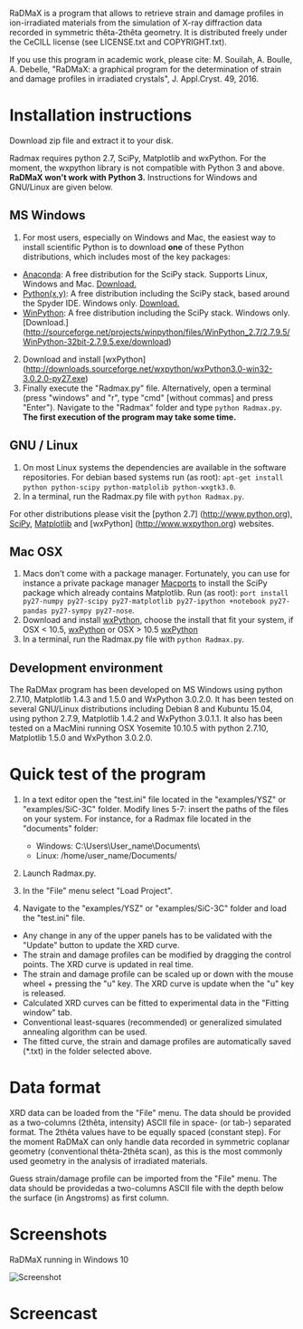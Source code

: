 RaDMaX is a program that allows to retrieve strain and damage profiles in ion-irradiated materials from the simulation of X-ray diffraction data recorded in symmetric thêta-2thêta geometry. It is distributed freely under the CeCILL license (see LICENSE.txt and COPYRIGHT.txt).

If you use this program in academic work, please cite:
M. Souilah, A. Boulle, A. Debelle, "RaDMaX: a graphical program for the determination of strain and damage profiles in irradiated crystals", J. Appl.Cryst. 49, 2016.

# Installation instructions
Download zip file and extract it to your disk.

Radmax requires python 2.7, SciPy, Matplotlib and wxPython. For the moment, the wxpython library is not compatible with Python 3 and above. **RaDMaX won't work with Python 3.** Instructions for Windows and GNU/Linux are given below.


## MS Windows
1. For most users, especially on Windows and Mac, the easiest way to install scientific Python is to download **one** of these Python distributions, which includes most of the key packages:
 
 * [Anaconda](http://continuum.io/downloads): A free distribution for the SciPy stack. Supports Linux, Windows and Mac. [Download.](https://3230d63b5fc54e62148e-c95ac804525aac4b6dba79b00b39d1d3.ssl.cf1.rackcdn.com/Anaconda-2.3.0-Windows-x86.exe)
 * [Python(x,y)](http://python-xy.github.io/): A free distribution including the SciPy stack, based around the Spyder IDE. Windows only. [Download.](http://ftp.ntua.gr/pub/devel/pythonxy/Python(x,y)-2.7.10.0.exe)
 * [WinPython](http://winpython.github.io/): A free distribution including the SciPy stack. Windows only. [Download.] (http://sourceforge.net/projects/winpython/files/WinPython_2.7/2.7.9.5/WinPython-32bit-2.7.9.5.exe/download)


2. Download and install [wxPython] (http://downloads.sourceforge.net/wxpython/wxPython3.0-win32-3.0.2.0-py27.exe)
3. Finally execute the "Radmax.py" file. Alternatively, open a terminal (press "windows" and "r", type "cmd" [without commas] and press "Enter"). Navigate to the "Radmax" folder and type `python Radmax.py`. **The first execution of the program may take some time.**


## GNU / Linux
1. On most Linux systems the dependencies are available in the software repositories. For debian based systems run (as root): `apt-get install python python-scipy python-matplolib python-wxgtk3.0`. 
2. In a terminal, run the Radmax.py file with `python Radmax.py`.
 
For other distributions please visit the [python 2.7] (http://www.python.org), [SciPy](http://www.scipy.org), [Matplotlib](http://www.matplotlib.org) and [wxPython] (http://www.wxpython.org) websites.

## Mac OSX
1. Macs don’t come with a package manager. Fortunately, you can use for instance a private package manager [Macports](http://www.macports.org/) to install the SciPy package which already contains Matplotlib.
Run (as root): `port install py27-numpy py27-scipy py27-matplotlib py27-ipython +notebook py27-pandas py27-sympy py27-nose`.
2. Download and install [wxPython](http://www.wxpython.org/download.php#osx), choose the install that fit your system, if OSX < 10.5, [wxPython](http://sourceforge.net/projects/wxpython/files/wxPython/3.0.2.0/wxPython3.0-osx-3.0.2.0-carbon-py2.7.dmg/download?use_mirror=kent)
or OSX > 10.5 [wxPython](http://sourceforge.net/projects/wxpython/files/wxPython/3.0.2.0/wxPython3.0-osx-3.0.2.0-cocoa-py2.7.dmg/download?use_mirror=vorboss) 
3. In a terminal, run the Radmax.py file with `python Radmax.py`.

## Development environment
The RaDMax program has been developed on MS Windows using python 2.7.10, Matplotlib 1.4.3 and 1.5.0 and WxPython 3.0.2.0.
It has been tested on several GNU/Linux distributions including Debian 8 and Kubuntu 15.04, using python 2.7.9, Matplotlib 1.4.2 and WxPython 3.0.1.1. It also has been tested on a MacMini running OSX Yosemite 10.10.5 with python 2.7.10, Matplotlib 1.5.0 and WxPython 3.0.2.0.


# Quick test of the program
1. In a text editor open the "test.ini" file located in the "examples/YSZ" or "examples/SiC-3C" folder. Modify lines 5-7: insert the paths of the files on your system. For instance, for a Radmax file located in the "documents" folder:

   * Windows: C:\Users\User_name\Documents\
   * Linux: /home/user_name/Documents/
2. Launch Radmax.py.
3. In the "File" menu select "Load Project".
4. Navigate to the "examples/YSZ" or "examples/SiC-3C" folder and load the "test.ini" file.

* Any change in any of the upper panels has to be validated with the "Update" button to update the XRD curve.
* The strain and damage profiles can be modified by dragging the control points. The XRD curve is updated in real time.
* The strain and damage profile can be scaled up or down with the mouse wheel + pressing the "u" key. The XRD curve is update when the "u" key is released.
* Calculated XRD curves can be fitted to experimental data in the "Fitting window" tab.
* Conventional least-squares (recommended) or generalized simulated annealing algorithm can be used.
* The fitted curve, the strain and damage profiles are automatically saved (*.txt) in the folder selected above. 

# Data format
XRD data can be loaded from the "File" menu. The data should be provided as a two-columns (2thêta, intensity) ASCII file in space- (or tab-) separated format. The 2thêta values have to be equally spaced (constant step). For the moment RaDMaX can only handle data recorded in symmetric coplanar geometry (conventional thêta-2thêta scan), as this is the most commonly used geometry in the analysis of irradiated materials.

Guess strain/damage profile can be imported from the "File" menu. The data should be providedas a two-columns ASCII file with the depth below the surface (in Angstroms) as first column.

# Screenshots
RaDMaX running in Windows 10

![Screenshot](https://raw.github.com/aboulle/RaDMaX/master/Screen1.png)

# Screencast
